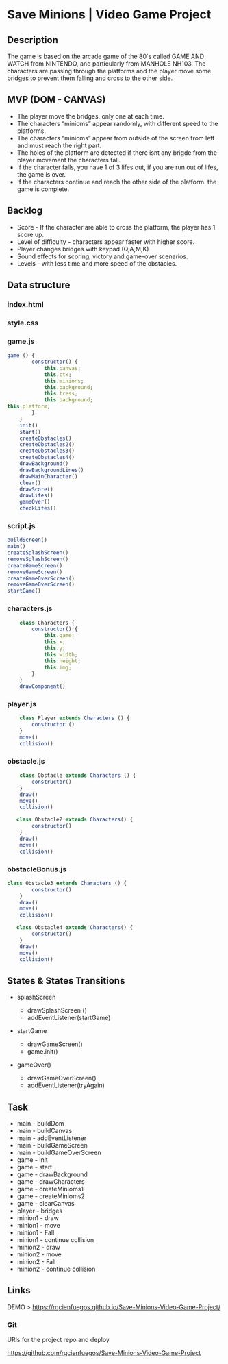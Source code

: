 # Save Minions | Video Game Project

## Description

The game is based on the arcade game of the 80`s called GAME AND WATCH from NINTENDO, and particularly from MANHOLE NH103.
The characters are passing through the platforms and the player move some bridges to prevent them falling and cross to the other side.

## MVP (DOM - CANVAS)

- The player move the bridges, only one at each time.
- The characters “minioms” appear randomly, with different speed to the platforms.
- The characters “minioms” appear from outside of the screen from left and must reach the right part.
- The holes of the platform are detected if there isnt any brigde from the player movement the characters fall.
- If the character falls, you have 1 of 3 lifes out, if you are run out of lifes, the game is over.
- If the characters continue and reach the other side of the platform. the game is complete.

## Backlog

- Score - If the character are able to cross the platform, the player has 1 score up.
- Level of difficulty - characters appear faster with higher score.
- Player changes bridges with keypad (Q,A,M,K)
- Sound effects for scoring, victory and game-over scenarios.
- Levels - with less time and more speed of the obstacles.

## Data structure

### index.html

### style.css

### game.js

```Javascript
game () {
        constructor() {
            this.canvas;
            this.ctx;
            this.minions;
            this.background;
            this.tress;
            this.background;
this.platform;
        }
    }
    init()
    start()
    createObstacles()
    createObstacles2()
    createObstacles3()
    createObstacles4()
    drawBackground()
    drawBackgroundLines()
    drawMainCharacter()
    clear()
    drawScore()
    drawLifes()
    gameOver()
    checkLifes()
```

### script.js

```Javascript
buildScreen()
main()
createSplashScreen()
removeSplashScreen()
createGameScreen()
removeGameScreen()
createGameOverScreen()
removeGameOverScreen()
startGame()

```

### characters.js

```Javascript
    class Characters {
        constructor() {
            this.game;
            this.x;
            this.y;
            this.width;
            this.height;
            this.img;
        }
    }
    drawComponent()

```

### player.js

```Javascript
    class Player extends Characters () {
        constructor ()
    }
    move()
    collision()
```

### obstacle.js

```Javascript
    class Obstacle extends Characters () {
        constructor()
    }
    draw()
    move()
    collision()

   class Obstacle2 extends Characters() {
        constructor()
    }
    draw()
    move()
    collision()
```

### obstacleBonus.js

```Javascript
class Obstacle3 extends Characters () {
        constructor()
    }
    draw()
    move()
    collision()

   class Obstacle4 extends Characters() {
        constructor()
    }
    draw()
    move()
    collision()
```

## States & States Transitions

- splashScreen

  - drawSplashScreen ()
  - addEventListener(startGame)

- startGame

  - drawGameScreen()
  - game.init()

- gameOver()
  - drawGameOverScreen()
  - addEventListener(tryAgain)

## Task

- main - buildDom
- main - buildCanvas
- main - addEventListener
- main - buildGameScreen
- main - buildGameOverScreen
- game - init
- game - start
- game - drawBackground
- game - drawCharacters
- game - createMinioms1
- game - createMinioms2
- game - clearCanvas
- player - bridges
- minion1 - draw
- minion1 - move
- minion1 - Fall
- minion1 - continue collision
- minion2 - draw
- minion2 - move
- minion2 - Fall
- minion2 - continue collision

## Links

DEMO > <https://rgcienfuegos.github.io/Save-Minions-Video-Game-Project/>

### Git

URls for the project repo and deploy

<https://github.com/rgcienfuegos/Save-Minions-Video-Game-Project>
